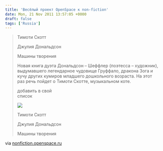 ```yaml
---
title: 'Весёлый проект OpenSpace к non-fiction'
date: Mon, 21 Nov 2011 13:57:05 +0000
draft: false
tags: ['Russia']
---
```


> Тимоти Скотт
> 
> Джулия Дональдсон
> 
> Машины творения
> 
> Новая книга дуэта Дональдсон – Шеффлер (поэтесса – художник), выдумавшего легендарное чудовище Груффало, дракона Зога и кучу других кумиров младшего дошкольного возраста. На этот раз речь пойдет о Тимоти Скотте, музыкальном коте.
> 
> добавить в свой  
> список
> 
> ![](http://nonfiction.openspace.ru/images/books/z8upysjgwrhcz6st.jpg)
> 
> Тимоти Скотт
> 
> Джулия Дональдсон
> 
> Машины творения

via [nonfiction.openspace.ru](http://nonfiction.openspace.ru/)